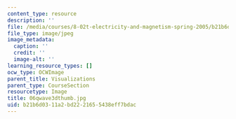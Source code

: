 ```yaml
---
content_type: resource
description: ''
file: /media/courses/8-02t-electricity-and-magnetism-spring-2005/b21b6d0311a2bd2221655438eff7bdac_06qwave3dthumb.jpg
file_type: image/jpeg
image_metadata:
  caption: ''
  credit: ''
  image-alt: ''
learning_resource_types: []
ocw_type: OCWImage
parent_title: Visualizations
parent_type: CourseSection
resourcetype: Image
title: 06qwave3dthumb.jpg
uid: b21b6d03-11a2-bd22-2165-5438eff7bdac
---
```

